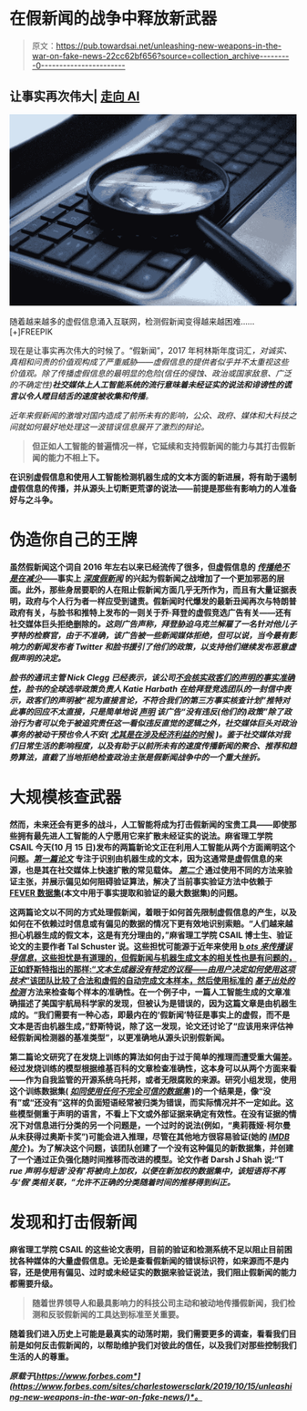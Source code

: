 # 在假新闻的战争中释放新武器

> 原文：<https://pub.towardsai.net/unleashing-new-weapons-in-the-war-on-fake-news-22cc62bf656?source=collection_archive---------0----------------------->

## 让事实再次伟大| [走向 AI](https://towardsai.net)

![](img/01e5dd52230db2bb221d5250fe3c3f48.png)

随着越来越多的虚假信息涌入互联网，检测假新闻变得越来越困难……[+]FREEPIK

现在是让事实再次伟大的时候了。“假新闻”，2017 年柯林斯年度词汇[](https://www.theguardian.com/books/2017/nov/02/fake-news-is-very-real-word-of-the-year-for-2017)*，对诚实、真相和问责的价值观构成了严重威胁——虚假信息的提供者似乎并不太重视这些价值观。除了传播虚假信息的最明显的危险(信任的侵蚀、政治或国家敌意、广泛的不确定性)**社交媒体上人工智能系统的流行意味着未经证实的说法和诽谤性的谎言以令人瞠目结舌的速度被收集和传播**。*

*近年来假新闻的激增对国内[](https://www.bbc.co.uk/news/blogs-trending-48356351)*造成了前所未有的影响，公众、政府、媒体和大科技之间就如何最好地处理这一波错误信息展开了激烈的辩论。**

> **但正如人工智能的普遍情况一样，它延续和支持假新闻的能力与其打击假新闻的能力不相上下。**

**在识别虚假信息和使用人工智能检测机器生成的文本方面的新进展，将有助于遏制虚假信息的传播，并从源头上切断更荒谬的说法——前提是那些有影响力的人准备好与之斗争。**

# **伪造你自己的王牌**

**虽然假新闻这个词自 2016 年左右以来已经流传了很多，但虚假信息的 [*传播绝不是在减少*](https://www.theguardian.com/media/2019/oct/06/will-fake-news-wreck-next-british-general-election)——事实上 [*深度假新闻*](https://www.forbes.com/sites/charlestowersclark/2019/05/31/mona-lisa-and-nancy-pelosi-the-implications-of-deepfakes/) 的兴起为假新闻之战增加了一个更加邪恶的层面。此外，那些身居要职的人在阻止假新闻方面几乎无所作为，而且有大量证据表明，政府与个人行为者一样应受到谴责。假新闻时代爆发的最新丑闻再次与特朗普政府有关，与脸书和推特上发布的一则关于乔·拜登的虚假竞选广告有关——还有社交媒体巨头拒绝删除的[](https://www.technologyreview.com/f/614549/twitter-and-facebook-wont-remove-false-trump-campaign-ads-about-biden/)*。这则广告声称，拜登胁迫乌克兰解雇了一名针对他儿子亨特的检察官，由于不准确，该广告被一些新闻媒体拒绝，但可以说，当今最有影响力的新闻发布者 Twitter 和脸书援引了他们的政策，以支持他们继续发布恶意虚假声明的决定。***

***脸书的通讯主管 Nick Clegg 已经表示，该公司[不会核实政客们的声明的事实准确性](https://newsroom.fb.com/news/2019/09/elections-and-political-speech/)，脸书的全球选举政策负责人 Katie Harbath 在给拜登竞选团队的一封信中表示，政客们的声明被“*视为直接言论，不符合我们的第三方事实核查计划*”推特对此事的回应不太直接，只是简单地说 [*声明*](https://www.theverge.com/2019/10/10/20908923/facebook-twitter-joe-biden-campaign-misleading-donald-trump-ukraine-ad) 该广告“没有违反(他们的)政策”除了政治行为者可以免于被追究责任这一看似违反直觉的逻辑之外，社交媒体巨头对政治事务的被动干预也令人不安( [*尤其是在涉及经济利益的时候*](https://www.theguardian.com/technology/2019/oct/10/facebook-trump-politics-technology-zuckerberg) )。鉴于社交媒体对我们日常生活的影响程度，以及有助于以前所未有的速度传播新闻的聚合、推荐和趋势算法，直截了当地拒绝检查政治主张是假新闻战争中的一个重大挫折。***

# **大规模核查武器**

**然而，未来还会有更多的战斗，人工智能将成为打击假新闻的宝贵工具——即使那些拥有最先进人工智能的人宁愿用它来扩散未经证实的说法。麻省理工学院 CSAIL 今天(10 月 15 日)发布的两篇新论文正在利用人工智能从两个方面阐明这个问题。[*第一篇论文*](https://arxiv.org/abs/1908.09805) 专注于识别由机器生成的文本，因为这通常是虚假信息的来源，也是其在社交媒体上快速扩散的常见载体。 [*第二个*](https://arxiv.org/abs/1908.05267) 通过使用不同的方法来验证主张，并展示偏见如何阻碍验证算法，解决了当前事实验证方法中依赖于 [FEVER 数据集](https://arxiv.org/abs/1803.05355)(本文中用于事实提取和验证的最大数据集)的问题。**

**这两篇论文以不同的方式处理假新闻，着眼于如何首先限制虚假信息的产生，以及如何在不依赖过时信息或有偏见的数据的情况下更有效地识别索赔。“人们越来越担心机器生成的假文本，这是有充分理由的，”麻省理工学院 CSAIL 博士生、验证论文的主要作者 Tal Schuster 说。这些担忧可能源于近年来使用 [b *ots 来传播误导信息*，这些担忧是有道理的，但假新闻与机器生成文本的相关性也是有问题的，正如舒斯特指出的那样:“*文本生成器没有特定的议程——由用户决定如何使用这项技术*”该团队比较了合法和虚假的自动完成文本样本，然后使用标准的](https://www.theguardian.com/technology/2018/jan/19/twitter-admits-far-more-russian-bots-posted-on-election-than-it-had-disclosed) [*基于出处的检测*](https://core.ac.uk/download/pdf/143901797.pdf) 方法来检查每个样本的准确性。在一个例子中，一篇人工智能生成的文章准确描述了美国宇航局科学家的发现，但被认为是错误的，因为这篇文章是由机器生成的。“我们需要有一种心态，即最内在的‘假新闻’特征是事实上的虚假，而不是文本是否由机器生成，”舒斯特说，除了这一发现，论文还讨论了“应该用来评估神经假新闻检测器的基准类型”，以更准确地从源头识别假新闻。**

**第二篇论文研究了在发烧上训练的算法如何由于过于简单的推理而遭受重大偏差。经过发烧训练的模型根据维基百科的文章检查准确性，这本身可以从两个方面来看——作为自我监管的开源系统乌托邦，或者无限腐败的来源。研究小组发现，使用这个训练数据集( [*如同使用任何不完全可信的数据集*](https://www.forbes.com/sites/charlestowersclark/2019/10/12/how-to-train-your-ai-dragon-safely-legally-and-without-bias/) )的一个结果是，像“没有”或“还没有”这样的负面短语经常被归类为错误，而实际情况并不一定如此。这些模型侧重于声明的语言，不看上下文或外部证据来确定有效性。在没有证据的情况下对信息进行分类的另一个问题是，一个过时的说法(例如，“奥莉薇娅·柯尔曼从未获得过奥斯卡奖”)可能会进入推理，尽管在其他地方很容易验证(她的 [*IMDB 简介*](https://www.imdb.com/name/nm1469236/) )。为了解决这个问题，该团队创建了一个没有这种偏见的新数据集，并创建了一个通过正负强化随时间推移而改进的模型。论文作者 Darsh J Shah 说:“T *rue 声明与短语‘没有’将被向上加权，以便在新加权的数据集中，该短语将不再与‘假’类相关联，”允许不正确的分类随着时间的推移得到纠正。***

# **发现和打击假新闻**

**麻省理工学院 CSAIL 的这些论文表明，目前的验证和检测系统不足以阻止目前困扰各种媒体的大量虚假信息。无论是查看假新闻的错误标识符，如来源而不是内容，还是使用有偏见、过时或未经证实的数据来验证说法，我们阻止假新闻的能力都需要升级。**

> **随着世界领导人和最具影响力的科技公司主动和被动地传播假新闻，我们检测和反驳假新闻的工具达到标准至关重要。**

**随着我们进入历史上可能是最真实的动荡时期，我们需要更多的调查，看看我们目前是如何反击假新闻的，以帮助维护我们对彼此的信任，以及我们对那些控制我们生活的人的尊重。**

***原载于*[*https://www.forbes.com*](https://www.forbes.com/sites/charlestowersclark/2019/10/15/unleashing-new-weapons-in-the-war-on-fake-news/)*。***